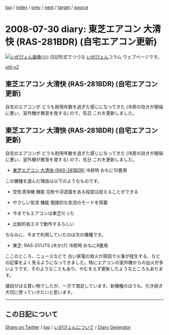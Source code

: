 [top](../index.html) 
 / [index](index.html) 
 / [prev](https://igapyon.github.io/diary/2008/ig080729.html) 
 / [next](https://igapyon.github.io/diary/2008/ig080805.html) 
 / [target](https://igapyon.github.io/diary/2008/ig080730.html) 
 / [source](https://github.com/igapyon/diary/blob/gh-pages/2008/ig080730.html.src.md) 

2008-07-30 diary: 東芝エアコン 大清快 (RAS-281BDR) (自宅エアコン更新)
=====================================================================================================
[![いがぴょん画像(小)](https://igapyon.github.io/diary/images/iga200306s.jpg "いがぴょん")](https://igapyon.github.io/diary/memo/memoigapyon.html) 日記形式でつづる [いがぴょん](https://igapyon.github.io/diary/memo/memoigapyon.html)コラム ウェブページです。

[old-v2](ig080730-orig.html)

## 東芝エアコン 大清快 (RAS-281BDR) (自宅エアコン更新)

自宅のエアコンが どうも耐用年数を過ぎた感じになってきた (冷房の効きが極端に悪い、室外機が異音を発する) ので、先日 これを更新しました。


## 東芝エアコン 大清快 (RAS-281BDR) (自宅エアコン更新)

自宅のエアコンが どうも耐用年数を過ぎた感じになってきた (冷房の効きが極端に悪い、室外機が異音を発する) ので、先日 これを更新しました。

* [東芝エアコン 大清快 (RAS-281BDR)](http://www.daiseikai.com/product/2008/bdr/ras_281bdr_j.htm)
  冷房時 おもに10畳用

この機種を選んだ理由は以下のようなものです。

* 空気清浄機 機能
  花粉や浮遊菌をある程度は捉えることができる
  
* やさしい気流 機能
  間接的な気流のモードを搭載
  
* 今までもエアコンは東芝だった
  
* 比較的省エネで動作するらしい

ちなみに、今まで利用していたのは次の機種です。

* 東芝: RAS-251JTS (木かげ)
  冷房時 おもに8畳用

ここのところ、ニュースなどで 古い家電の発火が原因で火事が発生する、などの記事をよく見るようになってきました。特にエアコンの室外機からの出火が多いようです。そのようなこともあり、やむをえず更新したようなところもあります。

値段がはる買い物でしたが、一方で満足しています。新機種のほうも、引き続き大切に使っていきたいと思います。

----------------------------------------------------------------------------------------------------

## この日記について

[Share on Twitter](https://twitter.com/intent/tweet?hashtags=igapyon%2Cdiary%2C%E3%81%84%E3%81%8C%E3%81%B4%E3%82%87%E3%82%93&text=%E6%9D%B1%E8%8A%9D%E3%82%A8%E3%82%A2%E3%82%B3%E3%83%B3+%E5%A4%A7%E6%B8%85%E5%BF%AB+%28RAS-281BDR%29+%28%E8%87%AA%E5%AE%85%E3%82%A8%E3%82%A2%E3%82%B3%E3%83%B3%E6%9B%B4%E6%96%B0%29&url=https%3A%2F%2Figapyon.github.io%2Fdiary%2F2008%2Fig080730.html) / [top](../index.html) / [いがぴょんについて](https://igapyon.github.io/diary/memo/memoigapyon.html) / [Diary Generator](https://github.com/igapyon/igapyonv3)
